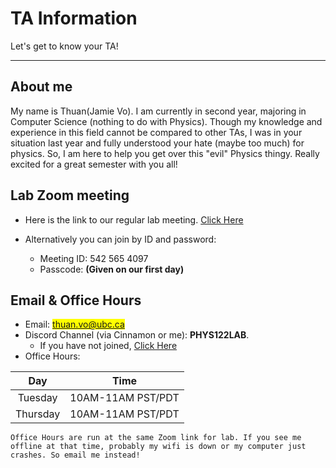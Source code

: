 # TA Information

Let's get to know your TA!
___

## About me

My name is Thuan(Jamie Vo). I am currently in second year, majoring in Computer Science (nothing to do with Physics). Though my knowledge and experience in this field cannot be compared to other TAs, I was in your situation last year and fully understood your hate (maybe too much) for physics. So, I am here to help you get over this "evil" Physics thingy. Really excited for a great semester with you all!

## Lab Zoom meeting

- Here is the link to our regular lab meeting. [Click Here](https://ubc.zoom.us/j/5425654097?pwd=ZjdRY3Yzcy9tYVgzaVJZYW84U0E4QT09)

- Alternatively you can join by ID and password:
  - Meeting ID: 542 565 4097
  - Passcode: **(Given on our first day)**  

## Email & Office Hours

- Email: <mark>thuan.vo@ubc.ca</mark>
- Discord Channel (via Cinnamon or me): **PHYS122LAB**.
  - If you have not joined, [Click Here](https://discord.gg/6auaEfgzwU)
- Office Hours:

| Day | Time                   |
|:--------------:|:------------------------:|
| Tuesday            | 10AM-11AM PST/PDT  |
| Thursday            |  10AM-11AM PST/PDT |

```{note}
Office Hours are run at the same Zoom link for lab. If you see me offline at that time, probably my wifi is down or my computer just crashes. So email me instead!
```

